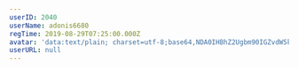 ```yaml
---
userID: 2040
userName: adonis6680
regTime: 2019-08-29T07:25:00.000Z
avatar: 'data:text/plain; charset=utf-8;base64,NDA0IHBhZ2Ugbm90IGZvdW5kCg=='
userURL: null
---
```



